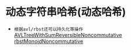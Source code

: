 # 动态字符串哈希(动态哈希)

- `根据avl/rbst还可以持久化等操作`
  [AVLTreeWithSumReversibleNoncommutative](../../../24_%E9%AB%98%E7%BA%A7%E6%95%B0%E6%8D%AE%E7%BB%93%E6%9E%84/avl/AVLTreeWithSumReversibleNoncommutative.go)
  [rbstMonoidNoncommutative](../../../24_%E9%AB%98%E7%BA%A7%E6%95%B0%E6%8D%AE%E7%BB%93%E6%9E%84/RBST/template/rbstMonoidNoncommutative.go)
